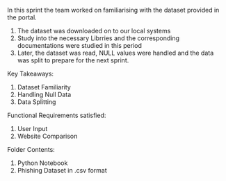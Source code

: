 In this sprint the team worked on familiarising with the dataset provided in the portal. 
   
   1. The dataset was downloaded on to our local systems
   2. Study into the necessary Librries and the corresponding documentations were studied in this period
   3. Later, the dataset was read, NULL values were handled and the data was split to prepare for the next sprint. 
    
Key Takeaways: 
   1. Dataset Familiarity 
   2. Handling Null Data
   3. Data Splitting
    
Functional Requirements satisfied: 
   1. User Input 
   2. Website Comparison 
   
Folder Contents: 
   1. Python Notebook 
   2. Phishing Dataset in .csv format

